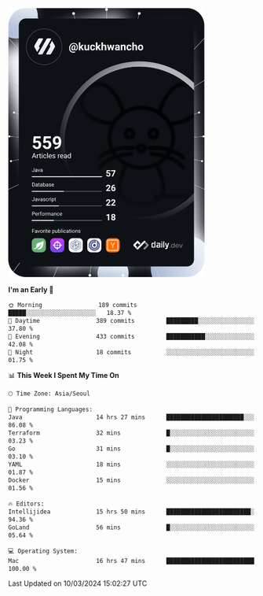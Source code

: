 <a href="https://app.daily.dev/kuckhwancho"><img src="https://github.com/kuckjwi0928/kuckjwi0928/blob/master/devcard.svg" width="400" alt="Kuckjwi Devcard"/></a>

<!--START_SECTION:waka-->
**I'm an Early 🐤** 

```text
🌞 Morning                189 commits         █████░░░░░░░░░░░░░░░░░░░░   18.37 % 
🌆 Daytime                389 commits         █████████░░░░░░░░░░░░░░░░   37.80 % 
🌃 Evening                433 commits         ███████████░░░░░░░░░░░░░░   42.08 % 
🌙 Night                  18 commits          ░░░░░░░░░░░░░░░░░░░░░░░░░   01.75 % 
```


📊 **This Week I Spent My Time On** 

```text
🕑︎ Time Zone: Asia/Seoul

💬 Programming Languages: 
Java                     14 hrs 27 mins      ██████████████████████░░░   86.08 % 
Terraform                32 mins             █░░░░░░░░░░░░░░░░░░░░░░░░   03.23 % 
Go                       31 mins             █░░░░░░░░░░░░░░░░░░░░░░░░   03.10 % 
YAML                     18 mins             ░░░░░░░░░░░░░░░░░░░░░░░░░   01.87 % 
Docker                   15 mins             ░░░░░░░░░░░░░░░░░░░░░░░░░   01.56 % 

🔥 Editors: 
Intellijidea             15 hrs 50 mins      ████████████████████████░   94.36 % 
GoLand                   56 mins             █░░░░░░░░░░░░░░░░░░░░░░░░   05.64 % 

💻 Operating System: 
Mac                      16 hrs 47 mins      █████████████████████████   100.00 % 
```


 Last Updated on 10/03/2024 15:02:27 UTC
<!--END_SECTION:waka-->

